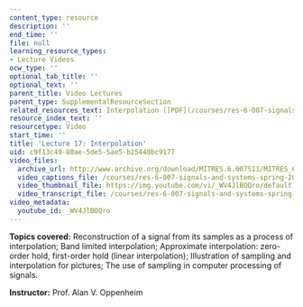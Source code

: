 ```yaml
---
content_type: resource
description: ''
end_time: ''
file: null
learning_resource_types:
- Lecture Videos
ocw_type: ''
optional_tab_title: ''
optional_text: ''
parent_title: Video Lectures
parent_type: SupplementalResourceSection
related_resources_text: Interpolation ([PDF](/courses/res-6-007-signals-and-systems-spring-2011/resources/mitres_6_007s11_lec17))
resource_index_text: ''
resourcetype: Video
start_time: ''
title: 'Lecture 17: Interpolation'
uid: c9f13c49-80ae-5de5-5ae5-b25440bc9177
video_files:
  archive_url: http://www.archive.org/download/MITRES.6.007S11/MITRES_6-007S11lec17_300k.mp4
  video_captions_file: /courses/res-6-007-signals-and-systems-spring-2011/951da72973945e609cac68dd5eaeb40f_WV4JlBOQro.vtt
  video_thumbnail_file: https://img.youtube.com/vi/_WV4JlBOQro/default.jpg
  video_transcript_file: /courses/res-6-007-signals-and-systems-spring-2011/0501fa1f18e397ba40bced826d0f4807_WV4JlBOQro.pdf
video_metadata:
  youtube_id: _WV4JlBOQro
---
```


**Topics covered:** Reconstruction of a signal from its samples as a process of interpolation; Band limited interpolation; Approximate interpolation: zero-order hold, first-order hold (linear interpolation); Illustration of sampling and interpolation for pictures; The use of sampling in computer processing of signals.

**Instructor:** Prof. Alan V. Oppenheim



